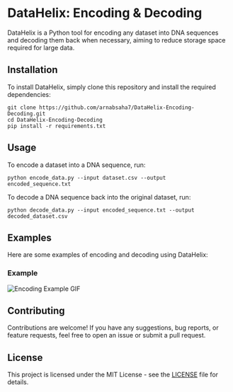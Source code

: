 # DataHelix: Encoding & Decoding

DataHelix is a Python tool for encoding any dataset into DNA sequences and decoding them back when necessary, aiming to reduce storage space required for large data.

## Installation

To install DataHelix, simply clone this repository and install the required dependencies:

```
git clone https://github.com/arnabsaha7/DataHelix-Encoding-Decoding.git
cd DataHelix-Encoding-Decoding
pip install -r requirements.txt
```

## Usage

To encode a dataset into a DNA sequence, run:

```
python encode_data.py --input dataset.csv --output encoded_sequence.txt
```

To decode a DNA sequence back into the original dataset, run:

```
python decode_data.py --input encoded_sequence.txt --output decoded_dataset.csv
```

## Examples

Here are some examples of encoding and decoding using DataHelix:

### Example

![Encoding Example GIF](examples/encoding.gif)

## Contributing

Contributions are welcome! If you have any suggestions, bug reports, or feature requests, feel free to open an issue or submit a pull request.

## License

This project is licensed under the MIT License - see the [LICENSE](LICENSE) file for details.

